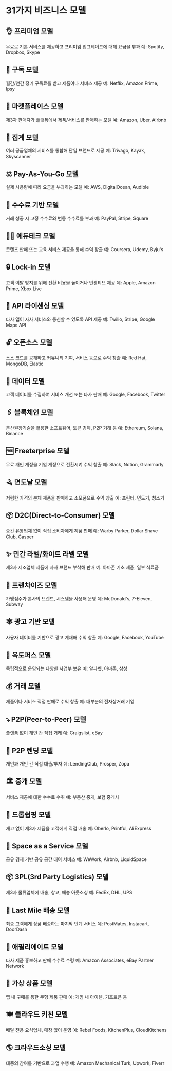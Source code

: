 # 31가지 비즈니스 모델

## 👌 프리미엄 모델

무료로 기본 서비스를 제공하고 프리미엄 업그레이드에 대해 요금을 부과
예: Spotify, Dropbox, Skype

## 🔁 구독 모델

월간/연간 정기 구독료를 받고 제품이나 서비스 제공
예: Netflix, Amazon Prime, Ipsy

## 🏪 마켓플레이스 모델

제3자 판매자가 플랫폼에서 제품/서비스를 판매하는 모델
예: Amazon, Uber, Airbnb

## 🔀 집계 모델

여러 공급업체의 서비스를 통합해 단일 브랜드로 제공
예: Trivago, Kayak, Skyscanner

## ⚖️ Pay-As-You-Go 모델

실제 사용량에 따라 요금을 부과하는 모델
예: AWS, DigitalOcean, Audible

## 💸 수수료 기반 모델

거래 성공 시 고정 수수료와 변동 수수료를 부과
예: PayPal, Stripe, Square

## 👩‍🏫 에듀테크 모델

콘텐츠 판매 또는 교육 서비스 제공을 통해 수익 창출
예: Coursera, Udemy, Byju's

## 🔒 Lock-in 모델

고객 이탈 방지를 위해 전환 비용을 높이거나 인센티브 제공
예: Apple, Amazon Prime, Xbox Live

## 🔑 API 라이센싱 모델

타사 앱이 자사 서비스와 통신할 수 있도록 API 제공
예: Twilio, Stripe, Google Maps API

## 🔓 오픈소스 모델

소스 코드를 공개하고 커뮤니티 기여, 서비스 등으로 수익 창출
예: Red Hat, MongoDB, Elastic

## 🧠 데이터 모델

고객 데이터를 수집하여 서비스 개선 또는 타사 판매
예: Google, Facebook, Twitter

## 🖇️ 블록체인 모델

분산원장기술을 활용한 소프트웨어, 토큰 경제, P2P 거래 등
예: Ethereum, Solana, Binance

## 🆓 Freeterprise 모델

무료 개인 계정을 기업 계정으로 전환시켜 수익 창출
예: Slack, Notion, Grammarly

## 🪒 면도날 모델

저렴한 가격의 본체 제품을 판매하고 소모품으로 수익 창출
예: 프린터, 면도기, 청소기

## 📦 D2C(Direct-to-Consumer) 모델

중간 유통업체 없이 직접 소비자에게 제품 판매
예: Warby Parker, Dollar Shave Club, Casper

## ✨ 민간 라벨/화이트 라벨 모델

제3자 제조업체 제품에 자사 브랜드 부착해 판매
예: 아마존 기초 제품, 일부 식료품

## 🥙 프랜차이즈 모델

가맹점주가 본사의 브랜드, 시스템을 사용해 운영
예: McDonald's, 7-Eleven, Subway

## 🕸️ 광고 기반 모델

사용자 데이터를 기반으로 광고 게재해 수익 창출
예: Google, Facebook, YouTube

## 🐙 옥토퍼스 모델

독립적으로 운영되는 다양한 사업부 보유
예: 알파벳, 아마존, 삼성

## 💰 거래 모델

제품이나 서비스 직접 판매로 수익 창출
예: 대부분의 전자상거래 기업

## ⤵️ P2P(Peer-to-Peer) 모델

플랫폼 없이 개인 간 직접 거래
예: Craigslist, eBay

## 🏦 P2P 렌딩 모델

개인과 개인 간 직접 대출/투자
예: LendingClub, Prosper, Zopa

## 🏛️ 중개 모델

서비스 제공에 대한 수수료 수취
예: 부동산 중개, 보험 중개사

## 🚚 드롭쉽핑 모델

재고 없이 제3자 제품을 고객에게 직접 배송
예: Oberlo, Printful, AliExpress

## 🏢 Space as a Service 모델

공유 경제 기반 공유 공간 대여 서비스
예: WeWork, Airbnb, LiquidSpace

## 📦 3PL(3rd Party Logistics) 모델

제3자 물류업체에 배송, 창고, 배송 아웃소싱
예: FedEx, DHL, UPS

## 🛵 Last Mile 배송 모델

최종 고객에게 상품 배송하는 마지막 단계 서비스
예: PostMates, Instacart, DoorDash

## 🔗 애필리에이트 모델

타사 제품 홍보하고 판매 수수료 수령
예: Amazon Associates, eBay Partner Network

## 💎 가상 상품 모델

앱 내 구매를 통한 무형 제품 판매
예: 게임 내 아이템, 기프트콘 등

## 🍽️ 클라우드 키친 모델

배달 전용 요식업체, 매장 없이 운영
예: Rebel Foods, KitchenPlus, CloudKitchens

## 🌎 크라우드소싱 모델

대중의 참여를 기반으로 과업 수행
예: Amazon Mechanical Turk, Upwork, Fiverr
